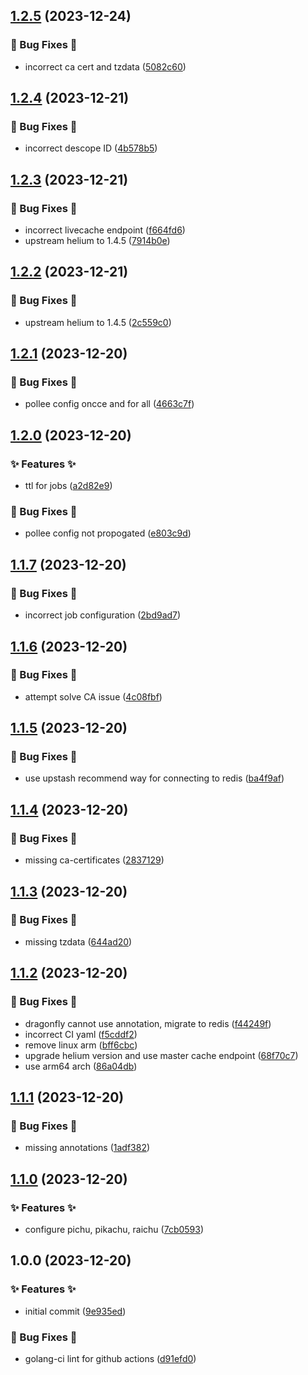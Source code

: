 ## [1.2.5](https://github.com/AtomiCloud/nitroso.tin/compare/v1.2.4...v1.2.5) (2023-12-24)


### 🐛 Bug Fixes 🐛

* incorrect ca cert and tzdata ([5082c60](https://github.com/AtomiCloud/nitroso.tin/commit/5082c609f7fbad7913a73261ea6f8092855c5996))

## [1.2.4](https://github.com/AtomiCloud/nitroso.tin/compare/v1.2.3...v1.2.4) (2023-12-21)


### 🐛 Bug Fixes 🐛

* incorrect descope ID ([4b578b5](https://github.com/AtomiCloud/nitroso.tin/commit/4b578b5cf4f00ddb6cc424e22ef9cc3c77f61834))

## [1.2.3](https://github.com/AtomiCloud/nitroso.tin/compare/v1.2.2...v1.2.3) (2023-12-21)


### 🐛 Bug Fixes 🐛

* incorrect livecache endpoint ([f664fd6](https://github.com/AtomiCloud/nitroso.tin/commit/f664fd6222cfe6b48ecfa58deb74f440655d10ab))
* upstream helium to 1.4.5 ([7914b0e](https://github.com/AtomiCloud/nitroso.tin/commit/7914b0e1a6ffa62f3589a1f7173490debf68de08))

## [1.2.2](https://github.com/AtomiCloud/nitroso.tin/compare/v1.2.1...v1.2.2) (2023-12-21)


### 🐛 Bug Fixes 🐛

* upstream helium to 1.4.5 ([2c559c0](https://github.com/AtomiCloud/nitroso.tin/commit/2c559c02922c0c3335bf1f2250a022d03f929be6))

## [1.2.1](https://github.com/AtomiCloud/nitroso.tin/compare/v1.2.0...v1.2.1) (2023-12-20)


### 🐛 Bug Fixes 🐛

* pollee config oncce and for all ([4663c7f](https://github.com/AtomiCloud/nitroso.tin/commit/4663c7fdddbd7e2517eb0ab51bcc515506cc2c24))

## [1.2.0](https://github.com/AtomiCloud/nitroso.tin/compare/v1.1.7...v1.2.0) (2023-12-20)


### ✨ Features ✨

* ttl for jobs ([a2d82e9](https://github.com/AtomiCloud/nitroso.tin/commit/a2d82e9b61ceb06269042350629eda219789152a))


### 🐛 Bug Fixes 🐛

* pollee config not propogated ([e803c9d](https://github.com/AtomiCloud/nitroso.tin/commit/e803c9d6ad35ede17427a0703503ec47be2094e0))

## [1.1.7](https://github.com/AtomiCloud/nitroso.tin/compare/v1.1.6...v1.1.7) (2023-12-20)


### 🐛 Bug Fixes 🐛

* incorrect job configuration ([2bd9ad7](https://github.com/AtomiCloud/nitroso.tin/commit/2bd9ad7b6b8018352b2e7453e5ac13a5bdf14446))

## [1.1.6](https://github.com/AtomiCloud/nitroso.tin/compare/v1.1.5...v1.1.6) (2023-12-20)


### 🐛 Bug Fixes 🐛

* attempt solve CA issue ([4c08fbf](https://github.com/AtomiCloud/nitroso.tin/commit/4c08fbf8ab910e61a48d56d2645301da6e61da7b))

## [1.1.5](https://github.com/AtomiCloud/nitroso.tin/compare/v1.1.4...v1.1.5) (2023-12-20)


### 🐛 Bug Fixes 🐛

* use upstash recommend way for connecting to redis ([ba4f9af](https://github.com/AtomiCloud/nitroso.tin/commit/ba4f9af86c2ca69a3d6a011a0ddfff71fbfe24e8))

## [1.1.4](https://github.com/AtomiCloud/nitroso.tin/compare/v1.1.3...v1.1.4) (2023-12-20)


### 🐛 Bug Fixes 🐛

* missing ca-certificates ([2837129](https://github.com/AtomiCloud/nitroso.tin/commit/2837129e7e311f2ce9558b27435f75664f91ee33))

## [1.1.3](https://github.com/AtomiCloud/nitroso.tin/compare/v1.1.2...v1.1.3) (2023-12-20)


### 🐛 Bug Fixes 🐛

* missing tzdata ([644ad20](https://github.com/AtomiCloud/nitroso.tin/commit/644ad20f8f85456469ae1e5e8954e7e1ae4ef211))

## [1.1.2](https://github.com/AtomiCloud/nitroso.tin/compare/v1.1.1...v1.1.2) (2023-12-20)


### 🐛 Bug Fixes 🐛

* dragonfly cannot use annotation, migrate to redis ([f44249f](https://github.com/AtomiCloud/nitroso.tin/commit/f44249f18aeeeefd12c583919f49674c849e4fb6))
* incorrect CI yaml ([f5cddf2](https://github.com/AtomiCloud/nitroso.tin/commit/f5cddf20b92849bf744230e35a8f70865da983eb))
* remove linux arm ([bff6cbc](https://github.com/AtomiCloud/nitroso.tin/commit/bff6cbc0f08376c215c1c41a9a7aeffa6c77dfa2))
* upgrade helium version and use master cache endpoint ([68f70c7](https://github.com/AtomiCloud/nitroso.tin/commit/68f70c71adb18688c922a46c3de5db9942420112))
* use arm64 arch ([86a04db](https://github.com/AtomiCloud/nitroso.tin/commit/86a04dbb45f2e60276497584dd28047fbdc0befb))

## [1.1.1](https://github.com/AtomiCloud/nitroso.tin/compare/v1.1.0...v1.1.1) (2023-12-20)


### 🐛 Bug Fixes 🐛

* missing annotations ([1adf382](https://github.com/AtomiCloud/nitroso.tin/commit/1adf3821f2540d1cb1272d5488cc1261cc588984))

## [1.1.0](https://github.com/AtomiCloud/nitroso.tin/compare/v1.0.0...v1.1.0) (2023-12-20)


### ✨ Features ✨

* configure pichu, pikachu, raichu ([7cb0593](https://github.com/AtomiCloud/nitroso.tin/commit/7cb05930d9f54ed3c046b271a58549843c3e83ce))

## 1.0.0 (2023-12-20)


### ✨ Features ✨

* initial commit ([9e935ed](https://github.com/AtomiCloud/nitroso.tin/commit/9e935edcfc3d59ab52b9d9617f471bc39c2dc360))


### 🐛 Bug Fixes 🐛

* golang-ci lint for github actions ([d91efd0](https://github.com/AtomiCloud/nitroso.tin/commit/d91efd050887fd91b232cac223e110219aeff9ad))
